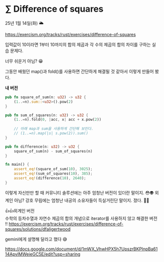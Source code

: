 # ∑ Difference of squares

25년 1월 14일(화) 🌥

https://exercism.org/tracks/rust/exercises/difference-of-squares

입력값이 10이라면 1부터 10까지의 합의 제곱과 각 수의 제곱의 합의 차이를 구하는 실습 문제다.

너무 쉬운거 아님? 😁

그동안 배웠던 map()과 fold()를 사용하면 간단하게 해결될 것 같아서 이렇게 만들어 봤다.

**내 버전**

```rust
pub fn square_of_sum(n: u32) -> u32 {
    (1..=n).sum::<u32>().pow(2)
}

pub fn sum_of_squares(n: u32) -> u32 {
    (1..=n).fold(0, |acc, x| acc + x.pow(2))
    
	// 아래 map과 sum을 사용하게 간단해 보인다.
	// (1..=n).map(|s| s.pow(2)).sum()
}

pub fn difference(n: u32) -> u32 {
    square_of_sum(n) - sum_of_squares(n)
}

fn main() {
    assert_eq!(square_of_sum(10), 3025);
    assert_eq!(sum_of_squares(10), 385);
    assert_eq!(difference(10), 2640);
}
```

이렇게 자신만만 할 때 커뮤니티 솔루션에는 아주 엄청난 버전이 있더란 말이지. 😳👽 외계인 아님? 강호 무림에는 엄청난 내공의 소유자들이 득실거린단 말이지. 졌다. 🙇‍♂️

👍👍외계인 버전  
수학의 등차수열과 자연수 제곱의 합의 개념으로 iterator를 사용하지 않고 해결한 버전 !!
https://exercism.org/tracks/rust/exercises/difference-of-squares/solutions/dfaligertwood

gemini에게 설명해 달라고 했다 😅 

https://docs.google.com/document/d/1mWX_VhwHPX5h7UpszrBKPlnpBa6114ApvlMWeieGC5E/edit?usp=sharing




